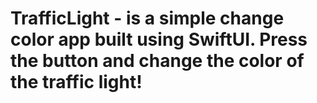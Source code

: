 # TrafficLight - is a simple change color app built using SwiftUI. Press the button and change the color of the traffic light!

